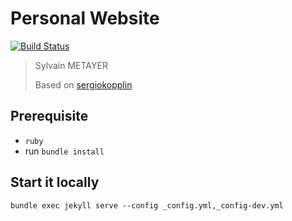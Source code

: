 # Personal Website

[![Build Status](https://travis-ci.org/sylvainmetayer/sylvainmetayer.svg?branch=master)](https://travis-ci.org/sylvainmetayer/sylvainmetayer)

> Sylvain METAYER
>
> Based on [sergiokopplin](https://github.com/sergiokopplin/indigo)

## Prerequisite

- `ruby`
- run `bundle install`

## Start it locally

`bundle exec jekyll serve --config _config.yml,_config-dev.yml`
